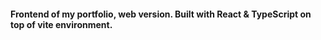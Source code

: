 #### Frontend of my portfolio, web version. Built with React & TypeScript on top of vite environment.
